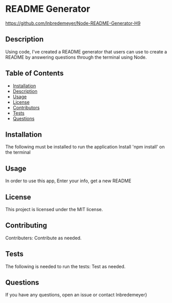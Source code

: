 
# README Generator
https://github.com/lnbredemeyer/Node-README-Generator-H9

## Description
Using code, I've created a README generator that users can use to create a README by answering questions through the terminal using Node.

## Table of Contents
- [Installation](#installation)
- [Description](#description)
- [Usage](#usage)
- [License](#license)
- [Contributors](#contributors)
- [Tests](#tests)
- [Questions](#questions)

## Installation
The following must be installed to run the application Install 'npm install' on the terminal

## Usage
In order to use this app, Enter your info, get a new README

## License
This project is licensed under the MIT license.

## Contributing
Contributers: Contribute as needed.

## Tests
The following is needed to run the tests: Test as needed.

## Questions
If you have any questions, open an issue or contact lnbredemeyer}
